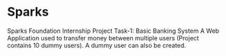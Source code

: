 # Sparks
Sparks Foundation Internship Project Task-1:
Basic Banking System
A Web Application used to transfer money between multiple users (Project contains 10 dummy users). 
A dummy user can also be created.

